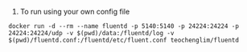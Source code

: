 1. To run using your own config file

```shell
docker run -d --rm --name fluentd -p 5140:5140 -p 24224:24224 -p 24224:24224/udp -v $(pwd)/data:/fluentd/log -v $(pwd)/fluentd.conf:/fluentd/etc/fluent.conf teochenglim/fluentd
```

